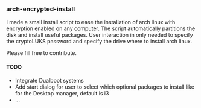 ### arch-encrypted-install

I made a small install script to ease the installation of arch linux with encryption enabled on any computer.
The script automatically partitions the disk and install useful packages. User interaction in only needed to
specify the cryptoLUKS password and specify the drive where to install arch linux.

Please fill free to contribute.


#### TODO
- Integrate Dualboot systems
- Add start dialog for user to select which optional packages to install like for the Desktop manager, default is i3
- ...
